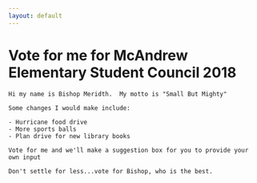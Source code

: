 ```yaml
---
layout: default
---
```


# Vote for me for McAndrew Elementary Student Council 2018

```
Hi my name is Bishop Meridth.  My motto is "Small But Mighty"

Some changes I would make include:

- Hurricane food drive
- More sports balls
- Plan drive for new library books

Vote for me and we'll make a suggestion box for you to provide your own input

Don't settle for less...vote for Bishop, who is the best.
```
